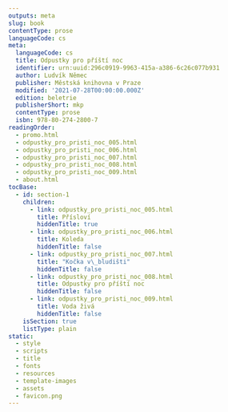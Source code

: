 ```yaml
---
outputs: meta
slug: book
contentType: prose
languageCode: cs
meta:
  languageCode: cs
  title: Odpustky pro příští noc
  identifier: urn:uuid:296c0919-9963-415a-a386-6c26c077b931
  author: Ludvík Němec
  publisher: Městská knihovna v Praze
  modified: '2021-07-28T00:00:00.000Z'
  edition: beletrie
  publisherShort: mkp
  contentType: prose
  isbn: 978-80-274-2800-7
readingOrder:
  - promo.html
  - odpustky_pro_pristi_noc_005.html
  - odpustky_pro_pristi_noc_006.html
  - odpustky_pro_pristi_noc_007.html
  - odpustky_pro_pristi_noc_008.html
  - odpustky_pro_pristi_noc_009.html
  - about.html
tocBase:
  - id: section-1
    children:
      - link: odpustky_pro_pristi_noc_005.html
        title: Přísloví
        hiddenTitle: true
      - link: odpustky_pro_pristi_noc_006.html
        title: Koleda
        hiddenTitle: false
      - link: odpustky_pro_pristi_noc_007.html
        title: "Kočka v\_bludišti"
        hiddenTitle: false
      - link: odpustky_pro_pristi_noc_008.html
        title: Odpustky pro příští noc
        hiddenTitle: false
      - link: odpustky_pro_pristi_noc_009.html
        title: Voda živá
        hiddenTitle: false
    isSection: true
    listType: plain
static:
  - style
  - scripts
  - title
  - fonts
  - resources
  - template-images
  - assets
  - favicon.png
---
```

